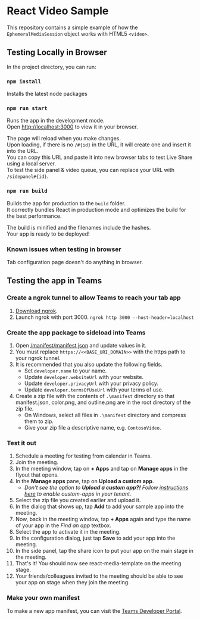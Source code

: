 # React Video Sample

This repository contains a simple example of how the `EphemeralMediaSession` object works with HTML5 `<video>`.

## Testing Locally in Browser

In the project directory, you can run:

### `npm install`

Installs the latest node packages

### `npm run start`

Runs the app in the development mode.\
Open [http://localhost:3000](http://localhost:3000) to view it in your browser.

The page will reload when you make changes.\
Upon loading, if there is no `/#{id}` in the URL, it will create one and insert it into the URL.\
You can copy this URL and paste it into new browser tabs to test Live Share using a local server.\
To test the side panel & video queue, you can replace your URL with `/sidepanel#{id}`.

### `npm run build`

Builds the app for production to the `build` folder.\
It correctly bundles React in production mode and optimizes the build for the best performance.

The build is minified and the filenames include the hashes.\
Your app is ready to be deployed!

### Known issues when testing in browser

  Tab configuration page doesn't do anything in browser.

## Testing the app in Teams

### Create a ngrok tunnel to allow Teams to reach your tab app
1. [Download ngrok](https://ngrok.com/download).
2. Launch ngrok with port 3000.
```ngrok http 3000 --host-header=localhost```

### Create the app package to sideload into Teams
1. Open [/manifest/manifest.json](./manifest/manifest.json) and update values in it.
2. You must replace `https://<<BASE_URI_DOMAIN>>` with the https path to your ngrok tunnel.
3. It is recommended that you also update the following fields.
   * Set `developer.name` to your name.
   * Update `developer.websiteUrl` with your website.
   * Update `developer.privacyUrl` with your privacy policy.
   * Update `developer.termsOfUseUrl` with your terms of use.
4. Create a zip file with the contents of `.\manifest` directory so that manifest.json, color.png, and outline.png are in the root directory of the zip file.
   * On Windows, select all files in `.\manifest` directory and compress them to zip.
   * Give your zip file a descriptive name, e.g. `ContosoVideo`.

### Test it out 
1. Schedule a meeting for testing from calendar in Teams.
2. Join the meeting.
3. In the meeting window, tap on **+ Apps** and tap on **Manage apps** in the flyout that opens.
4. In the **Manage apps** pane, tap on **Upload a custom app**.
   - _Don't see the option to **Upload a custom app?!** Follow [instructions here](https://docs.microsoft.com/en-us/microsoftteams/teams-custom-app-policies-and-settings) to enable custom-apps in your tenant._
6. Select the zip file you created earlier and upload it.
7. In the dialog that shows up, tap **Add** to add your sample app into the meeting.
8. Now, back in the meeting window, tap **+ Apps** again and type the name of your app in the _Find an app_ textbox.
9. Select the app to activate it in the meeting.
10. In the configuration dialog, just tap **Save** to add your app into the meeting.
11. In the side panel, tap the share icon to put your app on the main stage in the meeting.
12. That's it! You should now see react-media-template on the meeting stage. 
13. Your friends/colleagues invited to the meeting should be able to see your app on stage when they join the meeting.

### Make your own manifest
To make a new app manifest, you can visit the [Teams Developer Portal](https://dev.teams.microsoft.com/). 
